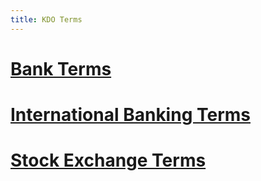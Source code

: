 ```yaml
---
title: KDO Terms
---
```


# [Bank Terms](./terms/Bank.html)

# [International Banking Terms](./terms/InternationalBanking.html)

# [Stock Exchange Terms](./terms/StockExchange.html)
